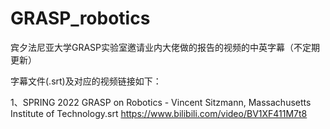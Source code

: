 # GRASP_robotics
宾夕法尼亚大学GRASP实验室邀请业内大佬做的报告的视频的中英字幕（不定期更新）

字幕文件(.srt)及对应的视频链接如下：

1、SPRING 2022 GRASP on Robotics - Vincent Sitzmann, Massachusetts Institute of Technology.srt
https://www.bilibili.com/video/BV1XF411M7t8
